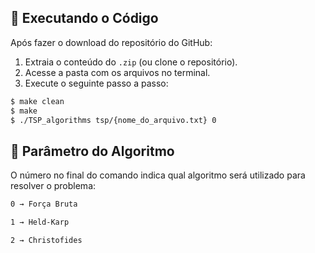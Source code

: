 ## 🧪 Executando o Código

Após fazer o download do repositório do GitHub:

1. Extraia o conteúdo do `.zip` (ou clone o repositório).
2. Acesse a pasta com os arquivos no terminal.
3. Execute o seguinte passo a passo:

```bash
$ make clean
$ make
$ ./TSP_algorithms tsp/{nome_do_arquivo.txt} 0
```

## 🔢 Parâmetro do Algoritmo

O número no final do comando indica qual algoritmo será utilizado para resolver o problema:
```bash
0 → Força Bruta

1 → Held-Karp

2 → Christofides
